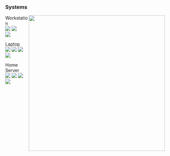 <!--## Skills
| I'm knowledgeable | I'm learning | I use |
| - | - | - |
| ![](https://skillicons.dev/icons?i=c,java,js,powershell,php&theme=dark&perline=3)|![](https://skillicons.dev/icons?i=cs,cpp,dotnet,py,githubactions&dark=light&perline=3)|![](https://skillicons.dev/icons?i=vscode,visualstudio,eclipse,discord,github,git&theme=dark&perline=3)|-->

### Systems

<img width="430" align="right" src="https://github-readme-stats.vercel.app/api?username=Constrat&show_icons=true&theme=dark">


Workstation<br>![](https://img.shields.io/badge/Ryzen_7_7800X3D-000?logo=amd&logoColor=fff) ![](https://img.shields.io/badge/RTX_4070_Ti_SUPER-000?logo=nvidia)<br>![](https://img.shields.io/badge/Windows_11-0078D4?logo=windows11&logoColor=fff)

Laptop<br>![](https://img.shields.io/badge/Strix_G17-000?logo=republicofgamers&logoColor=FF0029) ![](https://img.shields.io/badge/Ryzen_9_6900HX-000?logo=amd&logoColor=fff) ![](https://img.shields.io/badge/RTX_3070_Ti-000?logo=nvidia)<br>![](https://img.shields.io/badge/Windows_11-0078D4?logo=windows11&logoColor=fff)

Home Server<br>![](https://img.shields.io/badge/GL752VW-000?logo=republicofgamers&logoColor=FF0029) ![](https://img.shields.io/badge/i7_6700HQ-000?logo=intel&logoColor=0071C5) ![](https://img.shields.io/badge/GTX_960M-000?logo=nvidia)<br>![](https://img.shields.io/badge/Windows_10-0078D6?logo=windows10&logoColor=fff)
